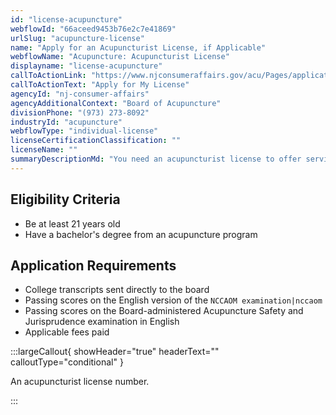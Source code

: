 ```yaml
---
id: "license-acupuncture"
webflowId: "66aceed9453b76e2c7e41869"
urlSlug: "acupuncture-license"
name: "Apply for an Acupuncturist License, if Applicable"
webflowName: "Acupuncture: Acupuncturist License"
displayname: "license-acupuncture"
callToActionLink: "https://www.njconsumeraffairs.gov/acu/Pages/applications.aspx"
callToActionText: "Apply for My License"
agencyId: "nj-consumer-affairs"
agencyAdditionalContext: "Board of Acupuncture"
divisionPhone: "(973) 273-8092"
industryId: "acupuncture"
webflowType: "individual-license"
licenseCertificationClassification: ""
licenseName: ""
summaryDescriptionMd: "You need an acupuncturist license to offer services as an acupuncturist."
---
```


## Eligibility Criteria

- Be at least 21 years old
- Have a bachelor's degree from an acupuncture program

## Application Requirements

- College transcripts sent directly to the board
- Passing scores on the English version of the `NCCAOM examination|nccaom`
- Passing scores on the Board-administered Acupuncture Safety and Jurisprudence examination in English
- Applicable fees paid

:::largeCallout{ showHeader="true" headerText="" calloutType="conditional" }

An acupuncturist license number.

:::
